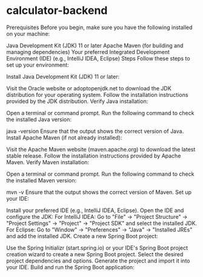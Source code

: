 # calculator-backend 

Prerequisites
Before you begin, make sure you have the following installed on your machine:

Java Development Kit (JDK) 11 or later
Apache Maven (for building and managing dependencies)
Your preferred Integrated Development Environment (IDE) (e.g., IntelliJ IDEA, Eclipse)
Steps
Follow these steps to set up your environment:

Install Java Development Kit (JDK) 11 or later:

Visit the Oracle website or adoptopenjdk.net to download the JDK distribution for your operating system.
Follow the installation instructions provided by the JDK distribution.
Verify Java installation:

Open a terminal or command prompt.
Run the following command to check the installed Java version:

java -version
Ensure that the output shows the correct version of Java.
Install Apache Maven (if not already installed):

Visit the Apache Maven website (maven.apache.org) to download the latest stable release.
Follow the installation instructions provided by Apache Maven.
Verify Maven installation:

Open a terminal or command prompt.
Run the following command to check the installed Maven version:

mvn -v
Ensure that the output shows the correct version of Maven.
Set up your IDE:

Install your preferred IDE (e.g., IntelliJ IDEA, Eclipse).
Open the IDE and configure the JDK:
For IntelliJ IDEA: Go to "File" -> "Project Structure" -> "Project Settings" -> "Project" -> "Project SDK" and select the installed JDK.
For Eclipse: Go to "Window" -> "Preferences" -> "Java" -> "Installed JREs" and add the installed JDK.
Create a new Spring Boot project:

Use the Spring Initializr (start.spring.io) or your IDE's Spring Boot project creation wizard to create a new Spring Boot project.
Select the desired project dependencies and options.
Generate the project and import it into your IDE.
Build and run the Spring Boot application:

